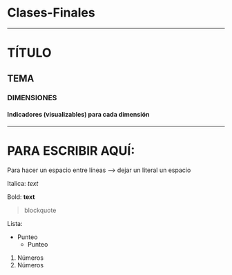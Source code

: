 # Clases-Finales

----

# TÍTULO
## TEMA

### DIMENSIONES

#### Indicadores (visualizables) para cada dimensión


----
# PARA ESCRIBIR AQUÍ:

Para hacer un espacio entre líneas --> dejar un literal un espacio

Italica: *text*

Bold: **text**

>blockquote

Lista:
- Punteo
  - Punteo

1. Números
2. Números


